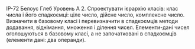 IP-72
Белоус Глеб
Уровень А
2. Спроектувати ієрархію класів: клас числа і його спадкоємці: ціле
число, дійсне число, комплексне число. Визначити в базовому класі і
перевизначити в спадкоємців методи додавання, віднімання, множення і
ділення чисел. Елементи-дані чисел оголошуються в базовому класі, а не
започатковані в спадкоємців (елементи дані: два операнди).
